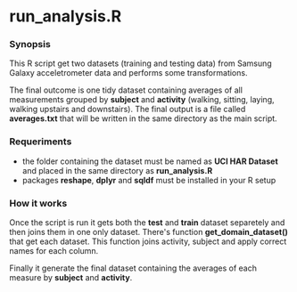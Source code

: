 # run_analysis.R

### Synopsis
This R script get two datasets (training and testing data) from Samsung Galaxy acceletrometer data and performs some transformations.

The final outcome is one tidy dataset containing averages of all measurements grouped by **subject** and **activity** (walking, sitting, laying, walking upstairs and downstairs). The final output is a file called **averages.txt** that will be written in the same directory as the main script.


### Requeriments

* the folder containing the dataset must be named as **UCI HAR Dataset** and placed in the same directory as **run_analysis.R**
* packages **reshape**, **dplyr** and **sqldf** must be installed in your R setup


### How it works

Once the script is run it gets both the **test** and **train** dataset separetely and then joins them in one only dataset. There's function **get_domain_dataset()** that get each dataset. This function joins activity, subject and apply correct names for each column.

Finally it generate the final dataset containing the averages of each measure by **subject** and **activity**.